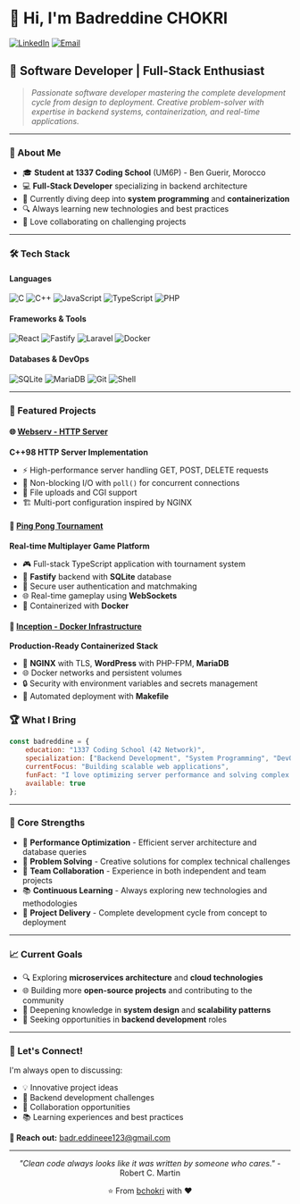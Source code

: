 # 👋 Hi, I'm Badreddine CHOKRI

[![LinkedIn](https://img.shields.io/badge/LinkedIn-0077B5?style=for-the-badge&logo=linkedin&logoColor=white)](https://linkedin.com/in/badreddine-chokri)
[![Email](https://img.shields.io/badge/Email-D14836?style=for-the-badge&logo=gmail&logoColor=white)](mailto:badr.eddineee123@gmail.com)

## 🚀 Software Developer | Full-Stack Enthusiast

> *Passionate software developer mastering the complete development cycle from design to deployment. Creative problem-solver with expertise in backend systems, containerization, and real-time applications.*

---

### 🎯 About Me

- 🎓 **Student at 1337 Coding School** (UM6P) - Ben Guerir, Morocco
- 💻 **Full-Stack Developer** specializing in backend architecture
- 🌱 Currently diving deep into **system programming** and **containerization**
- 🔍 Always learning new technologies and best practices
- 🤝 Love collaborating on challenging projects

---

### 🛠️ Tech Stack

#### **Languages**
![C](https://img.shields.io/badge/C-00599C?style=for-the-badge&logo=c&logoColor=white)
![C++](https://img.shields.io/badge/C++-00599C?style=for-the-badge&logo=cplusplus&logoColor=white)
![JavaScript](https://img.shields.io/badge/JavaScript-F7DF1E?style=for-the-badge&logo=javascript&logoColor=black)
![TypeScript](https://img.shields.io/badge/TypeScript-007ACC?style=for-the-badge&logo=typescript&logoColor=white)
![PHP](https://img.shields.io/badge/PHP-777BB4?style=for-the-badge&logo=php&logoColor=white)

#### **Frameworks & Tools**
![React](https://img.shields.io/badge/React-20232A?style=for-the-badge&logo=react&logoColor=61DAFB)
![Fastify](https://img.shields.io/badge/Fastify-000000?style=for-the-badge&logo=fastify&logoColor=white)
![Laravel](https://img.shields.io/badge/Laravel-FF2D20?style=for-the-badge&logo=laravel&logoColor=white)
![Docker](https://img.shields.io/badge/Docker-2496ED?style=for-the-badge&logo=docker&logoColor=white)

#### **Databases & DevOps**
![SQLite](https://img.shields.io/badge/SQLite-07405E?style=for-the-badge&logo=sqlite&logoColor=white)
![MariaDB](https://img.shields.io/badge/MariaDB-003545?style=for-the-badge&logo=mariadb&logoColor=white)
![Git](https://img.shields.io/badge/Git-F05032?style=for-the-badge&logo=git&logoColor=white)
![Shell](https://img.shields.io/badge/Shell_Script-121011?style=for-the-badge&logo=gnu-bash&logoColor=white)

---

### 🎯 Featured Projects

#### 🌐 [Webserv - HTTP Server](https://github.com/bchokri/webserv)
**C++98 HTTP Server Implementation**
- ⚡ High-performance server handling GET, POST, DELETE requests
- 🔄 Non-blocking I/O with `poll()` for concurrent connections
- 📁 File uploads and CGI support
- 🏗️ Multi-port configuration inspired by NGINX

#### 🏓 [Ping Pong Tournament](https://github.com/bchokri/ping-pong-game)
**Real-time Multiplayer Game Platform**
- 🎮 Full-stack TypeScript application with tournament system
- 🚀 **Fastify** backend with **SQLite** database
- 🔐 Secure user authentication and matchmaking
- 🌐 Real-time gameplay using **WebSockets**
- 🐳 Containerized with **Docker**

#### 🐳 [Inception - Docker Infrastructure](https://github.com/bchokri/inception)
**Production-Ready Containerized Stack**
- 🔧 **NGINX** with TLS, **WordPress** with PHP-FPM, **MariaDB**
- 🌐 Docker networks and persistent volumes
- 🔒 Security with environment variables and secrets management
- 🤖 Automated deployment with **Makefile**

### 🏆 What I Bring

```javascript
const badreddine = {
    education: "1337 Coding School (42 Network)",
    specialization: ["Backend Development", "System Programming", "DevOps"],
    currentFocus: "Building scalable web applications",
    funFact: "I love optimizing server performance and solving complex algorithms",
    available: true
};
```

---

### 🌟 Core Strengths

- 🚀 **Performance Optimization** - Efficient server architecture and database queries
- 🔧 **Problem Solving** - Creative solutions for complex technical challenges  
- 🤝 **Team Collaboration** - Experience in both independent and team projects
- 📚 **Continuous Learning** - Always exploring new technologies and methodologies
- 🎯 **Project Delivery** - Complete development cycle from concept to deployment

---

### 📈 Current Goals

- 🔍 Exploring **microservices architecture** and **cloud technologies**
- 🌐 Building more **open-source projects** and contributing to the community
- 📖 Deepening knowledge in **system design** and **scalability patterns**
- 🎯 Seeking opportunities in **backend development** roles

---

### 💬 Let's Connect!

I'm always open to discussing:
- 💡 Innovative project ideas
- 🚀 Backend development challenges
- 🤝 Collaboration opportunities
- 📚 Learning experiences and best practices

**📧 Reach out:** [badr.eddineee123@gmail.com](mailto:badr.eddineee123@gmail.com)

---

<div align="center">
  
*"Clean code always looks like it was written by someone who cares."* - Robert C. Martin

⭐️ From [bchokri](https://github.com/bchokri) with ❤️

</div>
